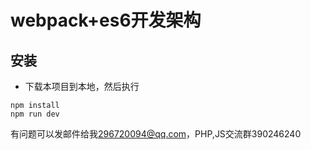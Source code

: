 
# webpack+es6开发架构
## 安装
- 下载本项目到本地，然后执行
```
npm install
npm run dev
```

有问题可以发邮件给我<296720094@qq.com>，PHP,JS交流群390246240